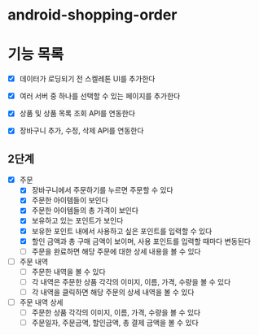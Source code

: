 # android-shopping-order

# 기능 목록

- [X] 데이터가 로딩되기 전 스켈레톤 UI를 추가한다

- [X] 여러 서버 중 하나를 선택할 수 있는 페이지를 추가한다
- [X] 상품 및 상품 목록 조회 API를 연동한다
- [X] 장바구니 추가, 수정, 삭제 API를 연동한다

## 2단계

- [X] 주문
    - [X] 장바구니에서 주문하기를 누르면 주문할 수 있다
    - [X] 주문한 아이템들이 보인다
    - [X] 주문한 아이템들의 총 가격이 보인다
    - [X] 보유하고 있는 포인트가 보인다
    - [X] 보유한 포인트 내에서 사용하고 싶은 포인트를 입력할 수 있다
    - [X] 할인 금액과 총 구매 금액이 보이며, 사용 포인트를 입력할 때마다 변동된다
    - [ ] 주문을 완료하면 해당 주문에 대한 상세 내용을 볼 수 있다
- [ ] 주문 내역
    - [ ] 주문한 내역을 볼 수 있다
    - [ ] 각 내역은 주문한 상품 각각의 이미지, 이름, 가격, 수량을 볼 수 있다
    - [ ] 각 내역을 클릭하면 해당 주문의 상세 내역을 볼 수 있다
- [ ] 주문 내역 상세
    - [ ] 주문한 상품 각각의 이미지, 이름, 가격, 수량을 볼 수 있다
    - [ ] 주문일자, 주문금액, 할인금액, 총 결제 금액을 볼 수 있다
